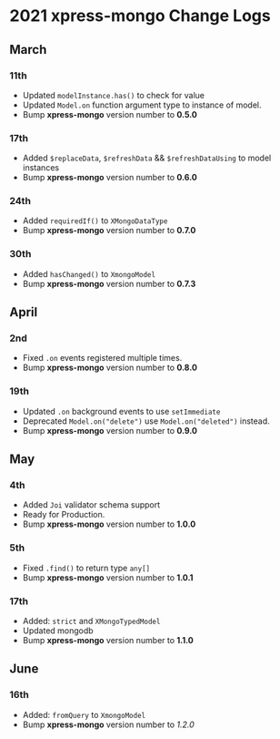 # 2021 xpress-mongo Change Logs

## March

### 11th

- Updated `modelInstance.has()` to check for value
- Updated `Model.on` function argument type to instance of model.
- Bump **xpress-mongo** version number to **0.5.0**

### 17th

- Added `$replaceData`, `$refreshData` && `$refreshDataUsing` to model instances
- Bump **xpress-mongo** version number to **0.6.0**

### 24th

- Added `requiredIf()` to `XMongoDataType`
- Bump **xpress-mongo** version number to **0.7.0**

### 30th

- Added `hasChanged()` to `XmongoModel`
- Bump **xpress-mongo** version number to **0.7.3**

## April

### 2nd

- Fixed `.on` events registered multiple times.
- Bump **xpress-mongo** version number to **0.8.0**

### 19th

- Updated `.on` background events to use `setImmediate`
- Deprecated `Model.on("delete")` use `Model.on("deleted")` instead.
- Bump **xpress-mongo** version number to **0.9.0**

## May

### 4th

- Added `Joi` validator schema support
- Ready for Production.
- Bump **xpress-mongo** version number to **1.0.0**

### 5th

- Fixed `.find()` to return type `any[]`
- Bump **xpress-mongo** version number to **1.0.1**

### 17th

- Added: `strict` and `XMongoTypedModel`
- Updated mongodb
- Bump **xpress-mongo** version number to **1.1.0**

## June
### 16th
- Added: `fromQuery` to `XmongoModel`
- Bump **xpress-mongo** version number to *1.2.0*




